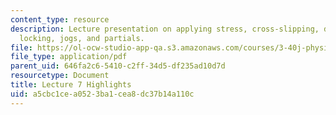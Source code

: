 ```yaml
---
content_type: resource
description: Lecture presentation on applying stress, cross-slipping, dislocation
  locking, jogs, and partials.
file: https://ol-ocw-studio-app-qa.s3.amazonaws.com/courses/3-40j-physical-metallurgy-fall-2009/a5cbc1cea0523ba1cea8dc37b14a110c_MIT3_40JF09_lec07.pdf
file_type: application/pdf
parent_uid: 646fa2c6-5410-c2ff-34d5-df235ad10d7d
resourcetype: Document
title: Lecture 7 Highlights
uid: a5cbc1ce-a052-3ba1-cea8-dc37b14a110c
---
```

